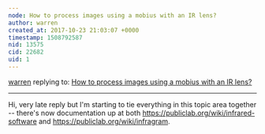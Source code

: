 ```yaml
---
node: How to process images using a mobius with an IR lens?
author: warren
created_at: 2017-10-23 21:03:07 +0000
timestamp: 1508792587
nid: 13575
cid: 22682
uid: 1
---
```




[warren](../profile/warren) replying to: [How to process images using a mobius with an IR lens?](../notes/miguel_rosas/10-18-2016/how-to-process-images-using-a-mobiles-with-the-ir-lens)

----
Hi, very late reply but I'm starting to tie everything in this topic area together -- there's now documentation up at both https://publiclab.org/wiki/infrared-software and https://publiclab.org/wiki/infragram. 